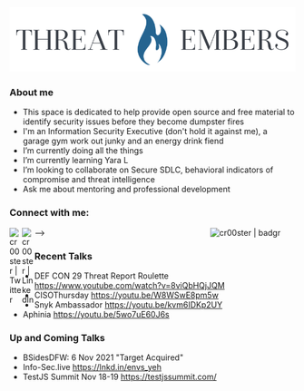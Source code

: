 ![threatmebers](TEsmall.png)

### About me
- This space is dedicated to help provide open source and free material to identify security issues before they become dumpster fires
- I'm an Information Security Executive (don't hold it against me), a garage gym work out junky and an energy drink fiend 
- I’m currently doing all the things
- I’m currently learning Yara L
- I’m looking to collaborate on Secure SDLC, behavioral indicators of compromise and threat intelligence
- Ask me about mentoring and professional development

### Connect with me:
-->
[<img align="left" alt="cr00ster | Twitter" width="22px" src="https://cdn.jsdelivr.net/npm/simple-icons@v3/icons/twitter.svg" />][twitter]
[<img align="left" alt="cr00ster | LinkedIn" width="22px" src="https://cdn.jsdelivr.net/npm/simple-icons@v3/icons/linkedin.svg" />][linkedin]
[<img align="right" alt="cr00ster | badgr" width="150px" src="https://api.badgr.io/public/assertions/pcjfHHTcQoW9hh0tcOoSHg/image" />][badgr]

[twitter]: https://twitter.com/cr00ster
[linkedin]: https://www.linkedin.com/in/christopher-russell-5a9b20a7/
[badgr]: https://badgr.com/public/assertions/pcjfHHTcQoW9hh0tcOoSHg  

### Recent Talks
- DEF CON 29 Threat Report Roulette  https://www.youtube.com/watch?v=8viQbHQjJQM
- CISOThursday https://youtu.be/W8WSwE8pm5w                               
- Snyk Ambassador https://youtu.be/kvm6IDKp2UY
- Aphinia https://youtu.be/5wo7uE60J6s  

### Up and Coming Talks
- BSidesDFW: 6 Nov 2021 "Target Acquired"
- Info-Sec.live https://lnkd.in/envs_yeh
- TestJS Summit Nov 18-19 https://testjssummit.com/
